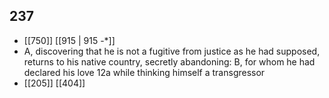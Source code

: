 ## 237
- [[750]] [[915 | 915 -*]] 
- A, discovering that he is not a fugitive from justice as he had supposed, returns to his native country, secretly abandoning: B, for whom he had declared his love 12a while thinking himself a transgressor
- [[205]] [[404]] 

